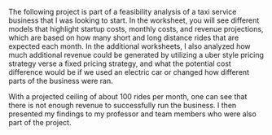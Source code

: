 The following project is part of a feasibility analysis of a taxi service business that I was looking to start. In the worksheet, you will see different models that highlight startup costs, monthly costs, and revenue projections, which are based on how many short and long distance rides that are expected each month. In the additional worksheets, I also analyzed how much additional revenue could be generated by utilizing a uber style pricing strategy verse a fixed pricing strategy, and what the potential cost difference would be if we used an electric car or changed how  different parts of the business were ran. 

With a projected ceiling of about 100 rides per month, one can see that there is not enough revenue to successfully run the business. I then presented my findings to my professor and team members who were also part of the project. 

